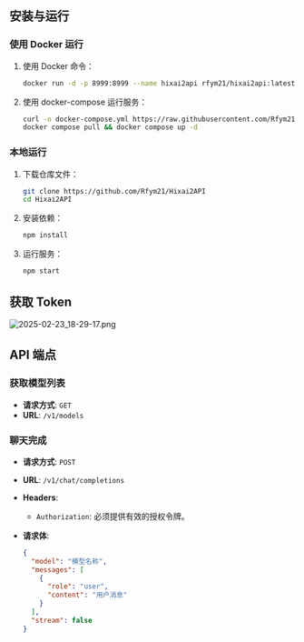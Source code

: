 ## 安装与运行

### 使用 Docker 运行

1. 使用 Docker 命令：

   ```bash
   docker run -d -p 8999:8999 --name hixai2api rfym21/hixai2api:latest
   ```

2. 使用 docker-compose 运行服务：

   ```bash
   curl -o docker-compose.yml https://raw.githubusercontent.com/Rfym21/Hixai2API/refs/heads/main/docker-compose.yml
   docker compose pull && docker compose up -d
   ```

### 本地运行

1. 下载仓库文件：

   ```bash
   git clone https://github.com/Rfym21/Hixai2API
   cd Hixai2API
   ```

2. 安装依赖：

   ```bash
   npm install
   ```

3. 运行服务：

   ```bash
   npm start
   ```

## 获取 Token
![2025-02-23_18-29-17.png](https://s2.loli.net/2025/02/23/my1SVoaqWvbTuRA.png)

## API 端点

### 获取模型列表

- **请求方式**: `GET`
- **URL**: `/v1/models`

### 聊天完成

- **请求方式**: `POST`
- **URL**: `/v1/chat/completions`
- **Headers**:
  - `Authorization`: 必须提供有效的授权令牌。
- **请求体**:

  ```json
  {
    "model": "模型名称",
    "messages": [
      {
        "role": "user",
        "content": "用户消息"
      }
    ],
    "stream": false
  }
  ```